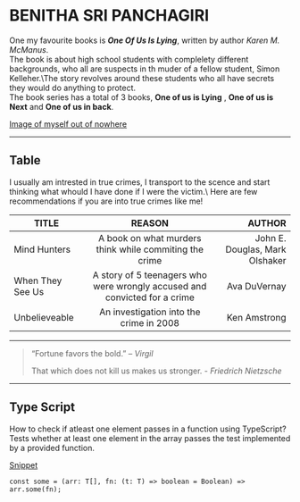 # BENITHA SRI PANCHAGIRI

One my favourite books is ***One Of Us Is Lying***, written by author *Karen M. McManus*.<br> The book is about high school students with complelety different backgrounds, who all are suspects in th muder of a fellow student, Simon Kelleher.\The story revolves around these students who all have secrets they would do anything to protect. <br>The book series has a total of 3 books, **One of us is Lying** , **One of us is Next** and **One of us in back**.



[Image of myself out of nowhere](Benitha.jpeg)

***
## Table

I usually am intrested in true crimes, I transport to the scence and start thinking what whould I have done if I were the victim.\ Here are few recommendations if you are into true crimes like me!


|      TITLE      |                                          REASON                              |           AUTHOR               |
|-----------------|:----------------------------------------------------------------------------:|-------------------------------:|
|Mind Hunters     | A book on what murders think while commiting the crime                       | John E. Douglas, Mark Olshaker   |
|When They See Us | A story of 5 teenagers who were wrongly accused and convicted for a crime    | Ava DuVernay                     |
|Unbelieveable    | An investigation into the crime in 2008                                      | Ken Amstrong                     |

***
>“Fortune favors the bold.” – *Virgil*
>
>That which does not kill us makes us stronger. - *Friedrich Nietzsche*

***
## Type Script

How to check if atleast one element passes in a function using TypeScript?<br>
Tests whether at least one element in the array passes the test implemented by a provided function.

[Snippet](Snippet.png)

```
const some = (arr: T[], fn: (t: T) => boolean = Boolean) => arr.some(fn);








